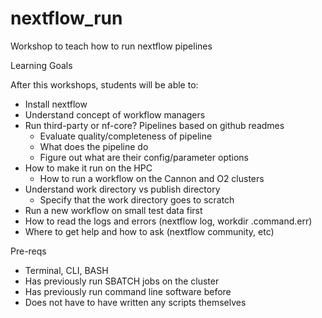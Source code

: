 # nextflow_run
Workshop to teach how to run nextflow pipelines

Learning Goals

After this workshops, students will be able to:
* Install nextflow
* Understand concept of workflow managers
* Run third-party or nf-core? Pipelines based on github readmes
    * Evaluate quality/completeness of pipeline
    * What does the pipeline do
    * Figure out what are their config/parameter options 
* How to make it run on the HPC
    * How to run a workflow on the Cannon and O2 clusters
* Understand work directory vs publish directory
    * Specify that the work directory goes to scratch
* Run a new workflow on small test data first
* How to read the logs and errors (nextflow log, workdir .command.err)
* Where to get help and how to ask (nextflow community, etc)

Pre-reqs

* Terminal, CLI, BASH
* Has previously run SBATCH jobs on the cluster
* Has previously run command line software before
* Does not have to have written any scripts themselves
